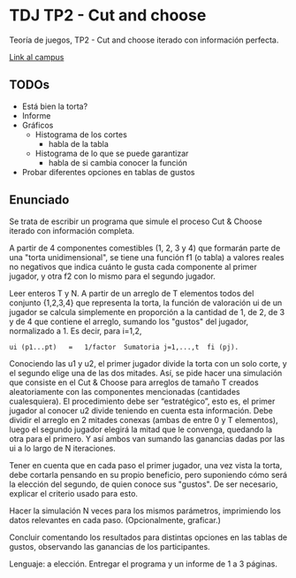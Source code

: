 # TDJ TP2 - Cut and choose

Teoría de juegos, TP2 - Cut and choose iterado con información perfecta.

[Link al campus](https://campus.exactas.uba.ar/mod/assign/view.php?id=319058)

## TODOs

- Está bien la torta?
- Informe
- Gráficos
  - Histograma de los cortes
    - habla de la tabla
  - Histograma de lo que se puede garantizar
    - habla de si cambia conocer la función
- Probar diferentes opciones en tablas de gustos

## Enunciado

Se trata de escribir un programa que simule el proceso Cut & Choose iterado con información completa.

A partir de 4 componentes comestibles (1, 2, 3 y 4) que formarán parte de una "torta unidimensional", se tiene una función f1 (o tabla) a valores reales no negativos que indica cuánto le gusta cada componente al primer jugador, y otra f2 con lo mismo para el segundo jugador.

Leer enteros T y N. A partir de un arreglo de T elementos todos del conjunto {1,2,3,4} que representa la torta, la función de valoración ui de un jugador se calcula simplemente en proporción a la cantidad de 1, de 2, de 3 y de 4 que contiene el arreglo, sumando los "gustos" del jugador, normalizado a 1. Es decir, para i=1,2,

    ui (p1...pt)   =   1/factor  Sumatoria j=1,...,t  fi (pj).

Conociendo las u1 y u2, el primer jugador divide la torta con un solo corte, y el segundo elige una de las dos mitades. Así, se pide hacer una simulación que consiste en el Cut & Choose para arreglos de tamaño T creados aleatoriamente con las componentes mencionadas (cantidades cualesquiera). El procedimiento debe ser “estratégico”, esto es, el primer jugador al conocer u2 divide teniendo en cuenta esta información. Debe dividir el arreglo en 2 mitades conexas (ambas de entre 0 y T elementos), luego el segundo jugador elegirá la mitad que le convenga, quedando la otra para el primero. Y así ambos van sumando las ganancias dadas por las ui a lo largo de N iteraciones.

Tener en cuenta que en cada paso el primer jugador, una vez vista la torta, debe cortarla pensando en su propio beneficio, pero suponiendo cómo será la elección del segundo, de quien conoce sus "gustos". De ser necesario, explicar el criterio usado para esto.

Hacer la simulación N veces para los mismos parámetros, imprimiendo los datos relevantes en cada paso. (Opcionalmente, graficar.)

Concluir comentando los resultados para distintas opciones en las tablas de gustos, observando las ganancias de los participantes.

Lenguaje: a elección. Entregar el programa y un informe de 1 a 3 páginas.